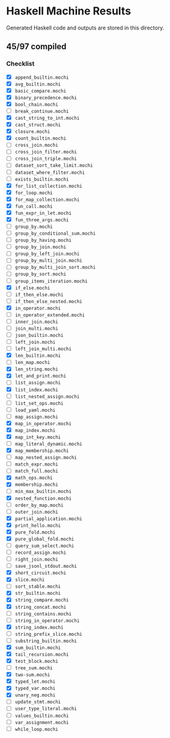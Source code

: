 # Haskell Machine Results

Generated Haskell code and outputs are stored in this directory.

## 45/97 compiled

### Checklist

- [x] `append_builtin.mochi`
- [x] `avg_builtin.mochi`
- [x] `basic_compare.mochi`
- [x] `binary_precedence.mochi`
- [x] `bool_chain.mochi`
- [ ] `break_continue.mochi`
- [x] `cast_string_to_int.mochi`
- [x] `cast_struct.mochi`
- [x] `closure.mochi`
- [x] `count_builtin.mochi`
- [ ] `cross_join.mochi`
- [ ] `cross_join_filter.mochi`
- [ ] `cross_join_triple.mochi`
- [ ] `dataset_sort_take_limit.mochi`
- [ ] `dataset_where_filter.mochi`
- [ ] `exists_builtin.mochi`
- [x] `for_list_collection.mochi`
- [x] `for_loop.mochi`
- [x] `for_map_collection.mochi`
- [x] `fun_call.mochi`
- [x] `fun_expr_in_let.mochi`
- [x] `fun_three_args.mochi`
- [ ] `group_by.mochi`
- [ ] `group_by_conditional_sum.mochi`
- [ ] `group_by_having.mochi`
- [ ] `group_by_join.mochi`
- [ ] `group_by_left_join.mochi`
- [ ] `group_by_multi_join.mochi`
- [ ] `group_by_multi_join_sort.mochi`
- [ ] `group_by_sort.mochi`
- [ ] `group_items_iteration.mochi`
 - [x] `if_else.mochi`
- [ ] `if_then_else.mochi`
- [ ] `if_then_else_nested.mochi`
- [x] `in_operator.mochi`
- [ ] `in_operator_extended.mochi`
- [ ] `inner_join.mochi`
- [ ] `join_multi.mochi`
- [ ] `json_builtin.mochi`
- [ ] `left_join.mochi`
- [ ] `left_join_multi.mochi`
- [x] `len_builtin.mochi`
- [ ] `len_map.mochi`
- [x] `len_string.mochi`
- [x] `let_and_print.mochi`
- [ ] `list_assign.mochi`
- [x] `list_index.mochi`
- [ ] `list_nested_assign.mochi`
- [ ] `list_set_ops.mochi`
- [ ] `load_yaml.mochi`
- [ ] `map_assign.mochi`
- [x] `map_in_operator.mochi`
- [x] `map_index.mochi`
- [x] `map_int_key.mochi`
- [ ] `map_literal_dynamic.mochi`
- [x] `map_membership.mochi`
- [ ] `map_nested_assign.mochi`
- [ ] `match_expr.mochi`
- [ ] `match_full.mochi`
- [x] `math_ops.mochi`
- [x] `membership.mochi`
- [ ] `min_max_builtin.mochi`
- [x] `nested_function.mochi`
- [ ] `order_by_map.mochi`
- [ ] `outer_join.mochi`
- [x] `partial_application.mochi`
- [x] `print_hello.mochi`
- [x] `pure_fold.mochi`
- [x] `pure_global_fold.mochi`
- [ ] `query_sum_select.mochi`
- [ ] `record_assign.mochi`
- [ ] `right_join.mochi`
- [ ] `save_jsonl_stdout.mochi`
- [x] `short_circuit.mochi`
- [x] `slice.mochi`
- [ ] `sort_stable.mochi`
- [x] `str_builtin.mochi`
- [x] `string_compare.mochi`
- [x] `string_concat.mochi`
- [ ] `string_contains.mochi`
- [ ] `string_in_operator.mochi`
- [x] `string_index.mochi`
- [ ] `string_prefix_slice.mochi`
- [ ] `substring_builtin.mochi`
- [x] `sum_builtin.mochi`
- [x] `tail_recursion.mochi`
- [x] `test_block.mochi`
- [ ] `tree_sum.mochi`
- [x] `two-sum.mochi`
- [x] `typed_let.mochi`
- [x] `typed_var.mochi`
- [x] `unary_neg.mochi`
- [ ] `update_stmt.mochi`
- [ ] `user_type_literal.mochi`
- [ ] `values_builtin.mochi`
- [ ] `var_assignment.mochi`
- [ ] `while_loop.mochi`
